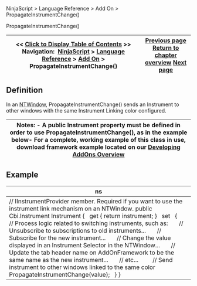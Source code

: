 ﻿
NinjaScript \> Language Reference \> Add On \> PropagateInstrumentChange()

PropagateInstrumentChange()

| \<\< [Click to Display Table of Contents](propagateinstrumentchange().md) \>\> **Navigation:**     [NinjaScript](ninjascript-1.md) \> [Language Reference](language_reference_wip-1.md) \> [Add On](add_on-1.md) \> PropagateInstrumentChange() | [Previous page](strategybase-1.md) [Return to chapter overview](add_on-1.md) [Next page](propagateintervalchange()-1.md) |
| --- | --- |
## Definition
In an [NTWindow](ntwindow-1.md), PropagateInstrumentChange() sends an Instrument to other windows with the same Instrument Linking color configured. 
 

| Notes:  - A public Instrument property must be defined in order to use PropagateInstrumentChange(), as in the example below- For a complete, working example of this class in use, download framework example located on our [Developing AddOns Overview](developing_add_ons-1.md) |
| --- |
## 
## Example

| ns |
| --- |
| // IInstrumentProvider member. Required if you want to use the instrument link mechanism on an NTWindow. public Cbi.Instrument Instrument {    get { return instrument; }    set    {        // Process logic related to switching instruments, such as:        // Unsubscribe to subscriptions to old instruments...        // Subscribe for the new instrument...        // Change the value displayed in an Instrument Selector in the NTWindow...        // Update the tab header name on AddOnFramework to be the same name as the new instrument...        // etc...          // Send instrument to other windows linked to the same color        PropagateInstrumentChange(value);    } } |
